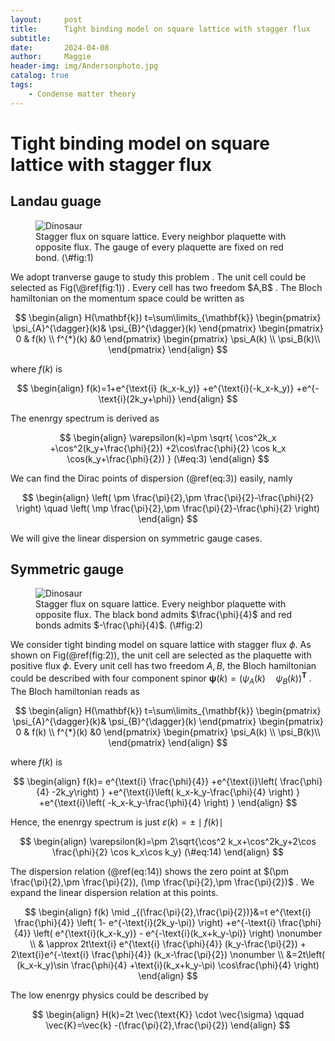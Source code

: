 ```yaml
---
layout:     post
title:      Tight binding model on square lattice with stagger flux
subtitle:   
date:       2024-04-08
author:     Maggie
header-img: img/Andersonphoto.jpg
catalog: true
tags:
    - Condense matter theory
---
```




# Tight binding model on square lattice with stagger flux


## Landau guage
<figure>
<img src="https://maggiexheuw.github.io/jpg/flux1.jpg" alt="Dinosaur" />
  <figcaption>Stagger flux on square lattice. Every neighbor plaquette with opposite flux.  The gauge of every plaquette are fixed on red bond. 
   (\#fig:1)
  </figcaption>
</figure>
We adopt tranverse gauge  to study this problem . The unit cell could be selected as Fig(\@ref(fig:1)) . Every cell has  two freedom $A,B$ .  The Bloch hamiltonian on the momentum space could be written as 

$$
\begin{align}
H(\mathbf{k})
t=\sum\limits_{\mathbf{k}}
\begin{pmatrix}
\psi_{A}^{\dagger}(k)& \psi_{B}^{\dagger}(k)
\end{pmatrix}
\begin{pmatrix}
0  &  f(k)
\\
f^{*}(k) &0 
\end{pmatrix}
\begin{pmatrix}
\psi_A(k) \\
\psi_B(k)\\
\end{pmatrix}
\end{align}
 $$

where $f(k)$ is 

$$
\begin{align}
f(k)=1+e^{\text{i} (k_x-k_y)} +e^{\text{i}(-k_x-k_y)} +e^{-\text{i}(2k_y+\phi)}
\end{align}
$$


The enenrgy spectrum  is derived as 

$$
\begin{align}
\varepsilon(k)=\pm 
\sqrt{ \cos^2k_x +\cos^2(k_y+\frac{\phi}{2})  +2\cos\frac{\phi}{2}
	\cos k_x \cos(k_y+\frac{\phi}{2})
 }   (\#eq:3)
\end{align}
$$



We can find the Dirac points of dispersion (\@ref(eq:3)) easily, namly 

$$
\begin{align}
\left( \pm \frac{\pi}{2},\pm \frac{\pi}{2}-\frac{\phi}{2} \right) \quad 
\left( \mp  \frac{\pi}{2},\pm \frac{\pi}{2}-\frac{\phi}{2} \right)
\end{align}
$$


We will give the linear dispersion  on symmetric gauge cases. 


## Symmetric gauge


<figure>
<img src="https://maggiexheuw.github.io/jpg/flux.jpg" alt="Dinosaur" />
  <figcaption>Stagger flux on square lattice. Every neighbor plaquette with opposite flux.  The black bond
		admits $\frac{\phi}{4}$ and red bonds admits $-\frac{\phi}{4}$.  
   (\#fig:2)
  </figcaption>
</figure>



We consider tight binding model on square lattice with stagger flux $\phi$. As shown on Fig(\@ref(fig:2)), the unit cell are selected as the plaquette with positive flux $\phi$. Every unit cell has two  freedom $A,B$, the Bloch hamiltonian could be described with four component spinor $\displaystyle \mathbf{\psi}(k)=
(\psi_{A}(k)\quad \psi_{B}(k) )^{\mathbf{T}}$ . The Bloch hamiltonian 
reads as 

$$
\begin{align}
H(\mathbf{k})
t=\sum\limits_{\mathbf{k}}
\begin{pmatrix}
\psi_{A}^{\dagger}(k)& \psi_{B}^{\dagger}(k)
\end{pmatrix}
\begin{pmatrix}
0  &  f(k)
 \\
f^{*}(k) &0 
\end{pmatrix}
\begin{pmatrix}
\psi_A(k) \\
\psi_B(k)\\
\end{pmatrix}
\end{align}
$$


where $f(k)$ is 

$$
\begin{align}
f(k)=
e^{\text{i} \frac{\phi}{4}} +e^{\text{i}\left( \frac{\phi}{4} -2k_y\right) }
+e^{\text{i}\left( k_x-k_y-\frac{\phi}{4} \right) }
+e^{\text{i}\left( -k_x-k_y-\frac{\phi}{4} \right) }
\end{align}
$$


Hence, the enenrgy spectrum is just $\varepsilon(k)=\pm \mid f(k)\mid$ 

$$
\begin{align}
\varepsilon(k)=\pm 2\sqrt{\cos^2 k_x+\cos^2k_y+2\cos \frac{\phi}{2} \cos k_x\cos k_y}
(\#eq:14)
\end{align}
$$




The dispersion relation (\@ref(eq:14)) shows the zero point at $(\pm \frac{\pi}{2},\pm \frac{\pi}{2}),
(\mp \frac{\pi}{2},\pm \frac{\pi}{2})$ . We expand the linear dispersion relation at this points.

$$
\begin{align}
f(k) \mid _{(\frac{\pi}{2},\frac{\pi}{2})}&=t
e^{\text{i} \frac{\phi}{4}} \left( 1- e^{-\text{i}(2k_y-\pi)} \right) 
+e^{-\text{i} \frac{\phi}{4}}
\left( e^{\text{i}(k_x-k_y)} - e^{-\text{i}(k_x+k_y-\pi)} \right)  \nonumber \\
& \approx
2t\text{i} e^{\text{i} \frac{\phi}{4}}
(k_y-\frac{\pi}{2})
+
2\text{i}e^{-\text{i} \frac{\phi}{4}}
(k_x-\frac{\pi}{2})  \nonumber \\
&=2t\left( (k_x-k_y)\sin \frac{\phi}{4} +\text{i}(k_x+k_y-\pi) \cos\frac{\phi}{4} \right)   
\end{align}
$$

The low enenrgy physics could be described by 

$$
\begin{align}
H(k)=2t \vec{\text{K}} \cdot \vec{\sigma}   \qquad  \vec{K}=\vec{k} -(\frac{\pi}{2},\frac{\pi}{2})
\end{align}
$$